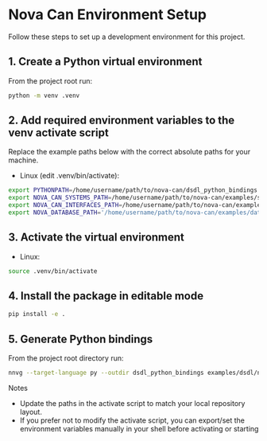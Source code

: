 # Nova Can Environment Setup

Follow these steps to set up a development environment for this project.

## 1. Create a Python virtual environment

From the project root run:

```bash
python -m venv .venv
```

## 2. Add required environment variables to the venv activate script

Replace the example paths below with the correct absolute paths for your machine.

- Linux  (edit .venv/bin/activate):

```bash
export PYTHONPATH=/home/username/path/to/nova-can/dsdl_python_bindings:$PYTHONPATH
export NOVA_CAN_SYSTEMS_PATH=/home/username/path/to/nova-can/examples/systems
export NOVA_CAN_INTERFACES_PATH=/home/username/path/to/nova-can/examples/interfaces
export NOVA_DATABASE_PATH='/home/username/path/to/nova-can/examples/databases/nova.db'
```


## 3. Activate the virtual environment

- Linux:

```bash
source .venv/bin/activate
```

## 4. Install the package in editable mode

```bash
pip install -e .
```

## 5. Generate Python bindings

From the project root directory run:

```bash
nnvg --target-language py --outdir dsdl_python_bindings examples/dsdl/nova_dsdl
```

Notes

- Update the paths in the activate script to match your local repository layout.
- If you prefer not to modify the activate script, you can export/set the environment variables manually in your shell before activating or starting
